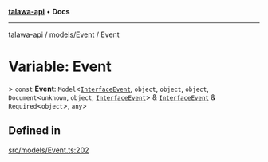 [**talawa-api**](../../../README.md) • **Docs**

***

[talawa-api](../../../modules.md) / [models/Event](../README.md) / Event

# Variable: Event

\> `const` **Event**: `Model`\<[`InterfaceEvent`](../interfaces/InterfaceEvent.md), `object`, `object`, `object`, `Document`\<`unknown`, `object`, [`InterfaceEvent`](../interfaces/InterfaceEvent.md)\> & [`InterfaceEvent`](../interfaces/InterfaceEvent.md) & `Required`\<`object`\>, `any`\>

## Defined in

[src/models/Event.ts:202](https://github.com/PalisadoesFoundation/talawa-api/blob/c952c7a3bfd4b8b910fbae10313f5402ade5a9d4/src/models/Event.ts#L202)
